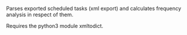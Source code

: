 Parses exported scheduled tasks (xml export) and calculates frequency analysis in respect of them. 

Requires the python3 module xmltodict.
